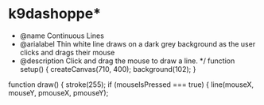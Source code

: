 # k9dashoppe*
 * @name Continuous Lines
 * @arialabel Thin white line draws on a dark grey background as the user clicks and drags their mouse
 * @description Click and drag the mouse to draw a line.
 */
function setup() {
  createCanvas(710, 400);
  background(102);
}

function draw() {
  stroke(255);
  if (mouseIsPressed === true) {
    line(mouseX, mouseY, pmouseX, pmouseY);
